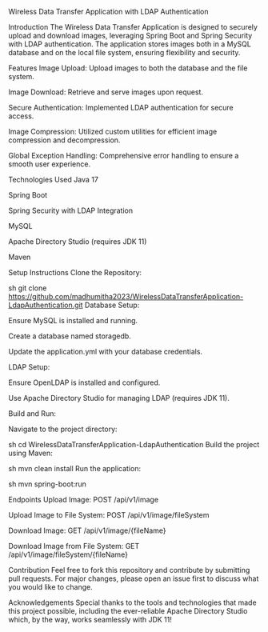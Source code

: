 Wireless Data Transfer Application with LDAP Authentication

Introduction
The Wireless Data Transfer Application is designed to securely upload and download images, leveraging Spring Boot and Spring Security with LDAP authentication. The application stores images both in a MySQL database and on the local file system, ensuring flexibility and security.

Features
Image Upload: Upload images to both the database and the file system.

Image Download: Retrieve and serve images upon request.

Secure Authentication: Implemented LDAP authentication for secure access.

Image Compression: Utilized custom utilities for efficient image compression and decompression.

Global Exception Handling: Comprehensive error handling to ensure a smooth user experience.

Technologies Used
Java 17

Spring Boot

Spring Security with LDAP Integration

MySQL

Apache Directory Studio (requires JDK 11)

Maven

Setup Instructions
Clone the Repository:

sh
git clone https://github.com/madhumitha2023/WirelessDataTransferApplication-LdapAuthentication.git
Database Setup:

Ensure MySQL is installed and running.

Create a database named storagedb.

Update the application.yml with your database credentials.

LDAP Setup:

Ensure OpenLDAP is installed and configured.

Use Apache Directory Studio for managing LDAP (requires JDK 11).

Build and Run:

Navigate to the project directory:

sh
cd WirelessDataTransferApplication-LdapAuthentication
Build the project using Maven:

sh
mvn clean install
Run the application:

sh
mvn spring-boot:run

Endpoints
Upload Image: POST /api/v1/image

Upload Image to File System: POST /api/v1/image/fileSystem

Download Image: GET /api/v1/image/{fileName}

Download Image from File System: GET /api/v1/image/fileSystem/{fileName}

Contribution
Feel free to fork this repository and contribute by submitting pull requests. For major changes, please open an issue first to discuss what you would like to change.

Acknowledgements
Special thanks to the tools and technologies that made this project possible, including the ever-reliable Apache Directory Studio which, by the way, works seamlessly with JDK 11!
